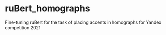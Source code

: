 # ruBert_homographs
Fine-tuning ruBert for the task of placing accents in homographs for Yandex competition 2021

